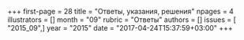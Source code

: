 +++
first-page = 28
title = "Ответы, указания, решения"
npages = 4
illustrators = []
month = "09"
rubric = "Ответы"
authors = []
issues = [ "2015_09",]
year = "2015"
date = "2017-04-24T15:37:59+03:00"
+++
